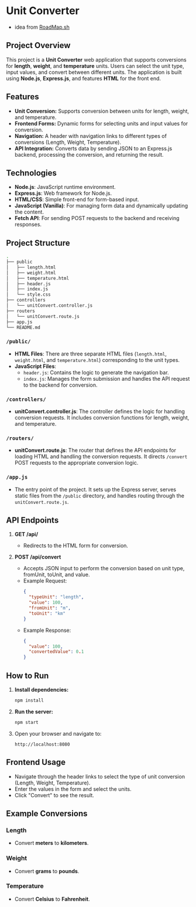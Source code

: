 # Unit Converter
- idea from [RoadMap.sh](https://roadmap.sh/projects/unit-converter)

## Project Overview

This project is a **Unit Converter** web application that supports conversions for **length**, **weight**, and **temperature** units. Users can select the unit type, input values, and convert between different units. The application is built using **Node.js**, **Express.js**, and features **HTML** for the front end.

## Features

- **Unit Conversion:** Supports conversion between units for length, weight, and temperature.
- **Frontend Forms:** Dynamic forms for selecting units and input values for conversion.
- **Navigation:** A header with navigation links to different types of conversions (Length, Weight, Temperature).
- **API Integration:** Converts data by sending JSON to an Express.js backend, processing the conversion, and returning the result.

## Technologies

- **Node.js**: JavaScript runtime environment.
- **Express.js**: Web framework for Node.js.
- **HTML/CSS**: Simple front-end for form-based input.
- **JavaScript (Vanilla)**: For managing form data and dynamically updating the content.
- **Fetch API**: For sending POST requests to the backend and receiving responses.

## Project Structure

```bash
.
├── public
│   ├── length.html
│   ├── weight.html
│   ├── temperature.html
│   ├── header.js
│   ├── index.js
│   └── style.css
├── controllers
│   └── unitConvert.controller.js
├── routers
│   └── unitConvert.route.js
├── app.js
└── README.md
```

### `/public/`
- **HTML Files**: There are three separate HTML files (`length.html`, `weight.html`, and `temperature.html`) corresponding to the unit types.
- **JavaScript Files**:
  - `header.js`: Contains the logic to generate the navigation bar.
  - `index.js`: Manages the form submission and handles the API request to the backend for conversion.

### `/controllers/`
- **unitConvert.controller.js**: The controller defines the logic for handling conversion requests. It includes conversion functions for length, weight, and temperature.

### `/routers/`
- **unitConvert.route.js**: The router that defines the API endpoints for loading HTML and handling the conversion requests. It directs `/convert` POST requests to the appropriate conversion logic.

### `/app.js`
- The entry point of the project. It sets up the Express server, serves static files from the `/public` directory, and handles routing through the `unitConvert.route.js`.

## API Endpoints

1. **GET /api/**
   - Redirects to the HTML form for conversion.
   
2. **POST /api/convert**
   - Accepts JSON input to perform the conversion based on unit type, fromUnit, toUnit, and value.
   - Example Request:
     ```json
     {
       "typeUnit": "length",
       "value": 100,
       "fromUnit": "m",
       "toUnit": "km"
     }
     ```
   - Example Response:
     ```json
     {
       "value": 100,
       "convertedValue": 0.1
     }
     ```

## How to Run

1. **Install dependencies:**
   ```bash
   npm install
   ```

2. **Run the server:**
   ```bash
   npm start
   ```

3. Open your browser and navigate to:
   ```
   http://localhost:8080
   ```

## Frontend Usage

- Navigate through the header links to select the type of unit conversion (Length, Weight, Temperature).
- Enter the values in the form and select the units.
- Click "Convert" to see the result.
  
## Example Conversions

### Length
- Convert **meters** to **kilometers**.
  
### Weight
- Convert **grams** to **pounds**.

### Temperature
- Convert **Celsius** to **Fahrenheit**.
